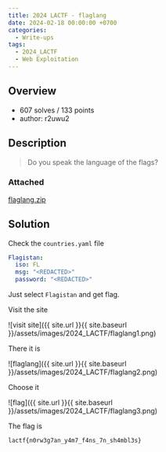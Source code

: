 ```yaml
---
title: 2024 LACTF - flaglang
date: 2024-02-18 00:00:00 +0700
categories:
  - Write-ups
tags:
  - 2024_LACTF
  - Web Exploitation
---
```


## Overview

* 607 solves / 133 points
* author: r2uwu2

## Description

> Do you speak the language of the flags?

### Attached

[flaglang.zip](https://github.com/uclaacm/lactf-archive/tree/main/2024/web/flaglang/src)

## Solution

Check the ```countries.yaml``` file

```yaml
Flagistan:
  iso: FL
  msg: "<REDACTED>"
  password: "<REDACTED>"
```

Just select ```Flagistan``` and get flag.

Visit the site

![visit site]({{ site.url }}{{ site.baseurl }}/assets/images/2024_LACTF/flaglang1.png)

There it is

![flaglang]({{ site.url }}{{ site.baseurl }}/assets/images/2024_LACTF/flaglang2.png)

Choose it

![flag]({{ site.url }}{{ site.baseurl }}/assets/images/2024_LACTF/flaglang3.png)

The flag is
```
lactf{n0rw3g7an_y4m7_f4ns_7n_sh4mbl3s}
```